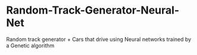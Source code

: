 # Random-Track-Generator-Neural-Net
 Random track generator + Cars that drive using Neural networks trained by a Genetic algorithm
